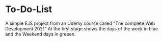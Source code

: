 # To-Do-List 
A simple EJS project from an Udemy course called "The complete Web Development 2021"
At the first stage shows the days of the week in blue and the Weekend days in greeen.
